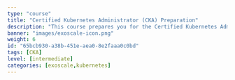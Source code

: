 ```yaml
---
type: "course"
title: "Certified Kubernetes Administrator (CKA) Preparation"
description: "This course prepares you for the Certified Kubernetes Administrator (CKA) exam, covering essential topics such as cluster architecture, installation, configuration, and troubleshooting."
banner: "images/exoscale-icon.png"
weight: 6
id: "65bcb930-a38b-451e-aea0-8e2faaa0c0bd"
tags: [CKA]
level: [intermediate]
categories: [exoscale,kubernetes]
---
```

